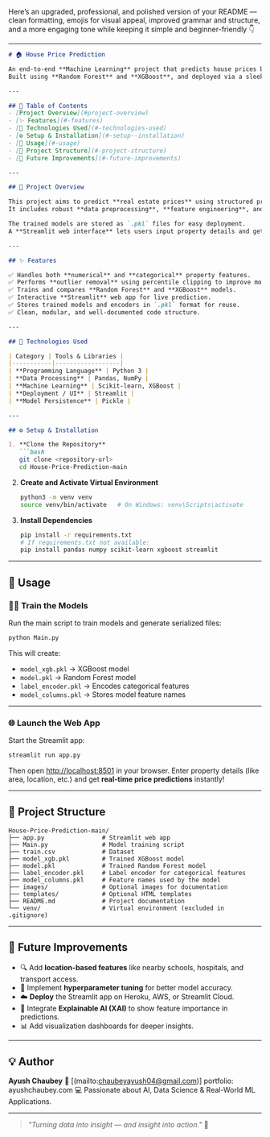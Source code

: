 Here’s an upgraded, professional, and polished version of your README — clean formatting, emojis for visual appeal, improved grammar and structure, and a more engaging tone while keeping it simple and beginner-friendly 👇

---

````markdown
# 🏠 House Price Prediction

An end-to-end **Machine Learning** project that predicts house prices based on key property features such as **area, location, and amenities**.  
Built using **Random Forest** and **XGBoost**, and deployed via a sleek **Streamlit web app** for real-time predictions.

---

## 📘 Table of Contents
- [Project Overview](#project-overview)
- [✨ Features](#-features)
- [🧠 Technologies Used](#-technologies-used)
- [⚙️ Setup & Installation](#️-setup--installation)
- [🚀 Usage](#-usage)
- [📂 Project Structure](#-project-structure)
- [🌱 Future Improvements](#-future-improvements)

---

## 🧩 Project Overview

This project aims to predict **real estate prices** using structured property data.  
It includes robust **data preprocessing**, **feature engineering**, and **model training** pipelines to ensure accurate and reliable predictions.  

The trained models are stored as `.pkl` files for easy deployment.  
A **Streamlit web interface** lets users input property details and get instant, model-driven price predictions.

---

## ✨ Features

✅ Handles both **numerical** and **categorical** property features.  
✅ Performs **outlier removal** using percentile clipping to improve model stability.  
✅ Trains and compares **Random Forest** and **XGBoost** models.  
✅ Interactive **Streamlit** web app for live prediction.  
✅ Stores trained models and encoders in `.pkl` format for reuse.  
✅ Clean, modular, and well-documented code structure.

---

## 🧠 Technologies Used

| Category | Tools & Libraries |
|-----------|------------------|
| **Programming Language** | Python 3 |
| **Data Processing** | Pandas, NumPy |
| **Machine Learning** | Scikit-learn, XGBoost |
| **Deployment / UI** | Streamlit |
| **Model Persistence** | Pickle |

---

## ⚙️ Setup & Installation

1. **Clone the Repository**
   ```bash
   git clone <repository-url>
   cd House-Price-Prediction-main
````

2. **Create and Activate Virtual Environment**

   ```bash
   python3 -m venv venv
   source venv/bin/activate   # On Windows: venv\Scripts\activate
   ```

3. **Install Dependencies**

   ```bash
   pip install -r requirements.txt
   # If requirements.txt not available:
   pip install pandas numpy scikit-learn xgboost streamlit
   ```

---

## 🚀 Usage

### 🏋️‍♂️ Train the Models

Run the main script to train models and generate serialized files:

```bash
python Main.py
```

This will create:

* `model_xgb.pkl` → XGBoost model
* `model.pkl` → Random Forest model
* `label_encoder.pkl` → Encodes categorical features
* `model_columns.pkl` → Stores model feature names

---

### 🌐 Launch the Web App

Start the Streamlit app:

```bash
streamlit run app.py
```

Then open [http://localhost:8501](http://localhost:8501) in your browser.
Enter property details (like area, location, etc.) and get **real-time price predictions** instantly!

---

## 📂 Project Structure

```
House-Price-Prediction-main/
├── app.py                # Streamlit web app
├── Main.py               # Model training script
├── train.csv             # Dataset
├── model_xgb.pkl         # Trained XGBoost model
├── model.pkl             # Trained Random Forest model
├── label_encoder.pkl     # Label encoder for categorical features
├── model_columns.pkl     # Feature names used by the model
├── images/               # Optional images for documentation
├── templates/            # Optional HTML templates
├── README.md             # Project documentation
└── venv/                 # Virtual environment (excluded in .gitignore)
```

---

## 🌱 Future Improvements

* 🔍 Add **location-based features** like nearby schools, hospitals, and transport access.
* 🎯 Implement **hyperparameter tuning** for better model accuracy.
* ☁️ **Deploy** the Streamlit app on Heroku, AWS, or Streamlit Cloud.
* 🧾 Integrate **Explainable AI (XAI)** to show feature importance in predictions.
* 📊 Add visualization dashboards for deeper insights.

---

## 💡 Author

**Ayush Chaubey**
📧 [(mailto:chaubeyayush04@gmail.com)]
portfolio: ayushchaubey.com
💻 Passionate about AI, Data Science & Real-World ML Applications.

---

> *"Turning data into insight — and insight into action."* 🚀

```

